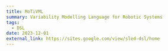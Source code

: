 ```yaml
---
title: MoTiVML
summary: Variability Modelling Language for Robotic Systems
tags:
  - DSL
date: 2023-12-01
external_link: https://sites.google.com/view/sled-dsl/home
---
```

